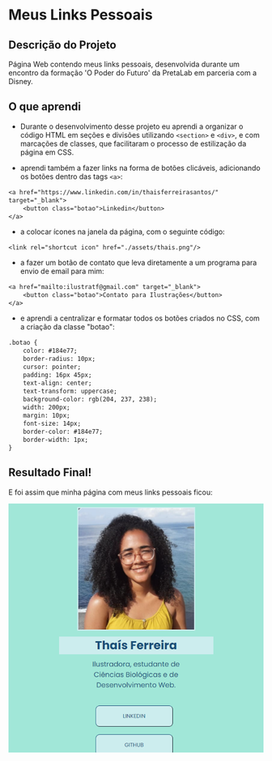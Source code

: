 # Meus Links Pessoais

## Descrição do Projeto
Página Web contendo meus links pessoais, desenvolvida durante um encontro da formação 'O Poder do Futuro' da PretaLab em parceria com a Disney.

## O que aprendi
* Durante o desenvolvimento desse projeto eu aprendi a organizar o código HTML em seções e divisões utilizando ``` <section> ``` e ``` <div> ```, e com marcações de classes, que facilitaram o processo de estilização da página em CSS. 

* aprendi também a fazer links na forma de botões clicáveis, adicionando os botões dentro das tags ``` <a> ```:
```
<a href="https://www.linkedin.com/in/thaisferreirasantos/" target="_blank">
    <button class="botao">Linkedin</button>
</a>
```

* a colocar ícones na janela da página, com o seguinte código:
```
<link rel="shortcut icon" href="./assets/thais.png"/>
```

* a fazer um botão de contato que leva diretamente a um programa para envio de email para mim:
```
<a href="mailto:ilustratf@gmail.com" target="_blank">
    <button class="botao">Contato para Ilustrações</button>
</a>
```
* e aprendi a centralizar e formatar todos os botões criados no CSS, com a criação da classe "botao":
```
.botao {
    color: #184e77;
    border-radius: 10px;
    cursor: pointer;
    padding: 16px 45px;
    text-align: center;
    text-transform: uppercase;
    background-color: rgb(204, 237, 238);
    width: 200px;
    margin: 10px;
    font-size: 14px;
    border-color: #184e77;
    border-width: 1px;
}
```

## Resultado Final!
E foi assim que minha página com meus links pessoais ficou:

![Print de parte da página web criada, onde aparece minha foto, minha minibio e os primeiros botões](assets/print-pagina-web.PNG)